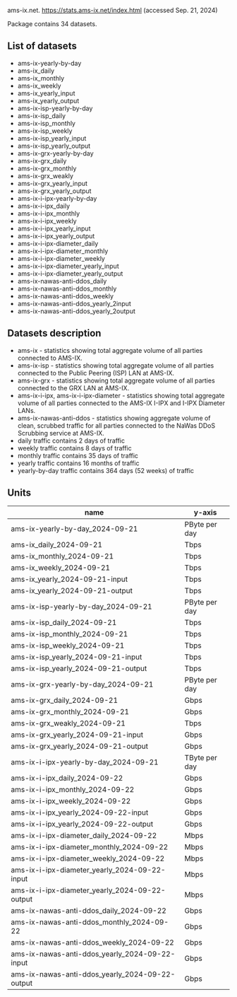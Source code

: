 ams-ix.net. https://stats.ams-ix.net/index.html (accessed Sep. 21, 2024)

Package contains 34 datasets.

## List of datasets

* ams-ix-yearly-by-day
* ams-ix_daily
* ams-ix_monthly
* ams-ix_weekly
* ams-ix_yearly_input
* ams-ix_yearly_output
* ams-ix-isp-yearly-by-day
* ams-ix-isp_daily
* ams-ix-isp_monthly
* ams-ix-isp_weekly
* ams-ix-isp_yearly_input
* ams-ix-isp_yearly_output
* ams-ix-grx-yearly-by-day
* ams-ix-grx_daily
* ams-ix-grx_monthly
* ams-ix-grx_weakly
* ams-ix-grx_yearly_input
* ams-ix-grx_yearly_output
* ams-ix-i-ipx-yearly-by-day
* ams-ix-i-ipx_daily
* ams-ix-i-ipx_monthly
* ams-ix-i-ipx_weekly
* ams-ix-i-ipx_yearly_input
* ams-ix-i-ipx_yearly_output
* ams-ix-i-ipx-diameter_daily
* ams-ix-i-ipx-diameter_monthly
* ams-ix-i-ipx-diameter_weekly
* ams-ix-i-ipx-diameter_yearly_input
* ams-ix-i-ipx-diameter_yearly_output
* ams-ix-nawas-anti-ddos_daily
* ams-ix-nawas-anti-ddos_monthly
* ams-ix-nawas-anti-ddos_weekly
* ams-ix-nawas-anti-ddos_yearly_2input
* ams-ix-nawas-anti-ddos_yearly_2output

## Datasets description

* ams-ix - statistics showing total aggregate volume of all parties connected to AMS-IX.
* ams-ix-isp - statistics showing total aggregate volume of all parties connected to the Public Peering (ISP) LAN at AMS-IX.
* ams-ix-grx - statistics showing total aggregate volume of all parties connected to the GRX LAN at AMS-IX.
* ams-ix-i-ipx, ams-ix-i-ipx-diameter - statistics showing total aggregate volume of all parties connected to the AMS-IX I-IPX and I-IPX Diameter LANs.
* ams-ix-nawas-anti-ddos - statistics showing aggregate volume of clean, scrubbed traffic for all parties connected to the NaWas DDoS Scrubbing service at AMS-IX.
* daily traffic contains 2 days of traffic
* weekly traffic contains 8 days of traffic
* monthly traffic contains 35 days of traffic
* yearly traffic contains 16 months of traffic
* yearly-by-day traffic contains 364 days (52 weeks) of traffic

## Units

| name                                            | y-axis        |
|-------------------------------------------------|---------------|
| ams-ix-yearly-by-day_2024-09-21                 | PByte per day |
| ams-ix_daily_2024-09-21                         | Tbps          |
| ams-ix_monthly_2024-09-21                       | Tbps          |
| ams-ix_weekly_2024-09-21                        | Tbps          |
| ams-ix_yearly_2024-09-21-input                  | Tbps          |
| ams-ix_yearly_2024-09-21-output                 | Tbps          |
| ams-ix-isp-yearly-by-day_2024-09-21             | PByte per day |
| ams-ix-isp_daily_2024-09-21                     | Tbps          |
| ams-ix-isp_monthly_2024-09-21                   | Tbps          |
| ams-ix-isp_weekly_2024-09-21                    | Tbps          |
| ams-ix-isp_yearly_2024-09-21-input              | Tbps          |
| ams-ix-isp_yearly_2024-09-21-output             | Tbps          |
| ams-ix-grx-yearly-by-day_2024-09-21             | PByte per day |
| ams-ix-grx_daily_2024-09-21                     | Gbps          |
| ams-ix-grx_monthly_2024-09-21                   | Gbps          |
| ams-ix-grx_weakly_2024-09-21                    | Tbps          |
| ams-ix-grx_yearly_2024-09-21-input              | Gbps          |
| ams-ix-grx_yearly_2024-09-21-output             | Gbps          |
| ams-ix-i-ipx-yearly-by-day_2024-09-21           | TByte per day |
| ams-ix-i-ipx_daily_2024-09-22                   | Gbps          |
| ams-ix-i-ipx_monthly_2024-09-22                 | Gbps          |
| ams-ix-i-ipx_weekly_2024-09-22                  | Gbps          |
| ams-ix-i-ipx_yearly_2024-09-22-input            | Gbps          |
| ams-ix-i-ipx_yearly_2024-09-22-output           | Gbps          |
| ams-ix-i-ipx-diameter_daily_2024-09-22          | Mbps          |
| ams-ix-i-ipx-diameter_monthly_2024-09-22        | Mbps          |
| ams-ix-i-ipx-diameter_weekly_2024-09-22         | Mbps          |
| ams-ix-i-ipx-diameter_yearly_2024-09-22-input   | Mbps          |
| ams-ix-i-ipx-diameter_yearly_2024-09-22-output  | Mbps          |
| ams-ix-nawas-anti-ddos_daily_2024-09-22         | Gbps          |
| ams-ix-nawas-anti-ddos_monthly_2024-09-22       | Gbps          |
| ams-ix-nawas-anti-ddos_weekly_2024-09-22        | Gbps          |
| ams-ix-nawas-anti-ddos_yearly_2024-09-22-input  | Gbps          |
| ams-ix-nawas-anti-ddos_yearly_2024-09-22-output | Gbps          |
